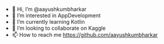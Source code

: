 - 👋 Hi, I’m @aayushkumbharkar
- 👀 I’m interested in AppDevelopment
- 🌱 I’m currently learning Kotlin
- 💞️ I’m looking to collaborate on Kaggle
- 📫 How to reach me https://github.com/aayushkumbharkar

<!---
TechnicalTackle/TechnicalTackle is a ✨ special ✨ repository because its `README.md` (this file) appears on your GitHub profile.
You can click the Preview link to take a look at your changes.
--->
